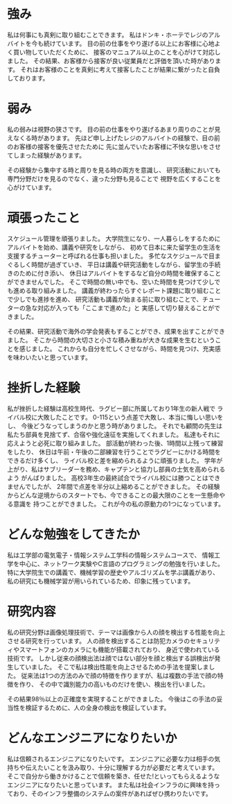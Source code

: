 # 強み
私は何事にも真剣に取り組むことできます。
私はドンキ・ホーテでレジのアルバイトを今も続けています。
目の前の仕事をやり遂げる以上にお客様に心地よく買い物していただくために、
接客のマニュアル以上のことを心がけて対応しました。
その結果、お客様から接客が良い従業員だと評価を頂いた時があります。
それはお客様のことを真剣に考えて接客したことが結果に繋がったと自負しております。


# 弱み
私の弱みは視野の狭さです。
目の前の仕事をやり遂げるあまり周りのことが見えなくる時があります。
先ほど申し上げたレジのアルバイトの経験で、目の前のお客様の接客を優先させたために
先に並んでいたお客様に不快な思いをさせてしまった経験があります。

その経験から集中する時と周りを見る時の両方を意識し、
研究活動においても専門分野だけを見るのでなく、違った分野も見ることで
視野を広くすることを心がけています。


# 頑張ったこと
スケジュール管理を頑張りました。
大学院生になり、一人暮らしをするためにアルバイトを始め、講義や研究をしながら、
初めて日本に来た留学生の生活を支援するチューターと呼ばれる仕事も担いました。
多忙なスケジュールで目まぐるしく時間が過ぎていき、
平日は講義や研究活動をしながら、留学生の手続きのために付き添い、
休日はアルバイトをするなど自分の時間を確保することができませんでした。
そこで時間の無い中でも、空いた時間を見つけて少しでも進める取り組みました。
講義が終わったらすぐレポート課題に取り組むことで少しでも進捗を進め、
研究活動も講義が始まる前に取り組むことで、チューターの急な対応が入っても「ここまで進めた」と
実感して切り替えることができました。

その結果、研究活動で海外の学会発表もすることができ、成果を出すことができました。
そこから時間の大切さと小さな積み重ねが大きな成果を生むということを感じました。
これからも自分を忙しくさせながら、時間を見つけ、充実感を味わいたいと思っています。

# 挫折した経験
私が挫折した経験は高校生時代、ラグビー部に所属しており1年生の新人戦で
ライバル校に大敗したことです。
0-115という点差で大敗し、本当に悔しい思いをし、
今後どうなってしまうのかと思う時がありました。
それでも顧問の先生は私たち部員を見捨てず、合宿や強化遠征を実施してくれました。
私達もそれに応えようと必死に取り組みました。
部活動が終わった後、1時間以上残って練習をしたり、
休日は午前・午後の二部練習を行うことでラグビーにかける時間をできるだけ多くし、
ライバル校と差を縮められるように頑張りました。
学年が上がり、私はサブリーダーを務め、キャプテンと協力し部員の士気を高められるよう
がんばりました。
高校3年生の最終試合でライバル校には勝つことはできませんでしたが、
2年間で点差を半分以上縮めることができました。
その経験からどんな逆境からのスタートでも、今できることの最大限のことを一生懸命やる意識を
持つことができました。
これが今の私の原動力の1つになっています。



# どんな勉強をしてきたか
私は工学部の電気電子・情報システム工学科の情報システムコースで、
情報工学を中心に、ネットワーク実験やC言語のプログラミングの勉強を行いました。
特に大学院生での講義で、機械学習の歴史やアルゴリズムを学ぶ講義があり、
私の研究にも機械学習が用いられているため、印象に残っています。


# 研究内容
私の研究分野は画像処理技術で、テーマは画像から人の顔を検出する性能を向上させる研究を行っています。
人の顔を検出することは防犯カメラのセキュリティやスマートフォンのカメラにも機能が搭載されており、
身近で使われている技術です。
しかし従来の顔検出法は顔ではない部分を顔と検出する誤検出が発生していました。
そこで私は検出性能を向上させるための手法を提案しました。
従来法は1つの方法のみで顔の特徴を作りますが、私は複数の手法で顔の特徴を作り、
その中で識別能力の高いものだけを使い、検出を行いました。

その結果98％以上の正確度を実現することができました。
今後はこの手法の妥当性を検証するために、人の全身の検出を検証しています。

# どんなエンジニアになりたいか
私は信頼されるエンジニアになりたいです。
エンジニアに必要な力は相手の気持ちや伝えたいことを汲み取り、十分に理解する力が必要だと考えています。
そこで自分から働きかけることで信頼を築き、任せた!といってもらえるようなエンジニアになりたいと思っています。
また私は社会インフラのに興味を持っており、そのインフラ整備のシステムの案件があればぜひ携わりたいです。
